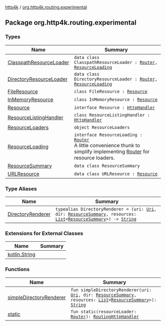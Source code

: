 [http4k](../index.md) / [org.http4k.routing.experimental](./index.md)

## Package org.http4k.routing.experimental

### Types

| Name | Summary |
|---|---|
| [ClasspathResourceLoader](-classpath-resource-loader/index.md) | `data class ClasspathResourceLoader : `[`Router`](../org.http4k.routing/-router/index.md)`, `[`ResourceLoading`](-resource-loading/index.md) |
| [DirectoryResourceLoader](-directory-resource-loader/index.md) | `data class DirectoryResourceLoader : `[`Router`](../org.http4k.routing/-router/index.md)`, `[`ResourceLoading`](-resource-loading/index.md) |
| [FileResource](-file-resource/index.md) | `class FileResource : `[`Resource`](-resource/index.md) |
| [InMemoryResource](-in-memory-resource/index.md) | `class InMemoryResource : `[`Resource`](-resource/index.md) |
| [Resource](-resource/index.md) | `interface Resource : `[`HttpHandler`](../org.http4k.core/-http-handler.md) |
| [ResourceListingHandler](-resource-listing-handler/index.md) | `class ResourceListingHandler : `[`HttpHandler`](../org.http4k.core/-http-handler.md) |
| [ResourceLoaders](-resource-loaders/index.md) | `object ResourceLoaders` |
| [ResourceLoading](-resource-loading/index.md) | `interface ResourceLoading : `[`Router`](../org.http4k.routing/-router/index.md)<br>A little convenience thunk to simplify implementing [Router](../org.http4k.routing/-router/index.md) for resource loaders. |
| [ResourceSummary](-resource-summary/index.md) | `data class ResourceSummary` |
| [URLResource](-u-r-l-resource/index.md) | `data class URLResource : `[`Resource`](-resource/index.md) |

### Type Aliases

| Name | Summary |
|---|---|
| [DirectoryRenderer](-directory-renderer.md) | `typealias DirectoryRenderer = (uri: `[`Uri`](../org.http4k.core/-uri/index.md)`, dir: `[`ResourceSummary`](-resource-summary/index.md)`, resources: `[`List`](https://kotlinlang.org/api/latest/jvm/stdlib/kotlin.collections/-list/index.html)`<`[`ResourceSummary`](-resource-summary/index.md)`>) -> `[`String`](https://kotlinlang.org/api/latest/jvm/stdlib/kotlin/-string/index.html) |

### Extensions for External Classes

| Name | Summary |
|---|---|
| [kotlin.String](kotlin.-string/index.md) |  |

### Functions

| Name | Summary |
|---|---|
| [simpleDirectoryRenderer](simple-directory-renderer.md) | `fun simpleDirectoryRenderer(uri: `[`Uri`](../org.http4k.core/-uri/index.md)`, dir: `[`ResourceSummary`](-resource-summary/index.md)`, resources: `[`List`](https://kotlinlang.org/api/latest/jvm/stdlib/kotlin.collections/-list/index.html)`<`[`ResourceSummary`](-resource-summary/index.md)`>): `[`String`](https://kotlinlang.org/api/latest/jvm/stdlib/kotlin/-string/index.html) |
| [static](static.md) | `fun static(resourceLoader: `[`Router`](../org.http4k.routing/-router/index.md)`): `[`RoutingHttpHandler`](../org.http4k.routing/-routing-http-handler/index.md) |
